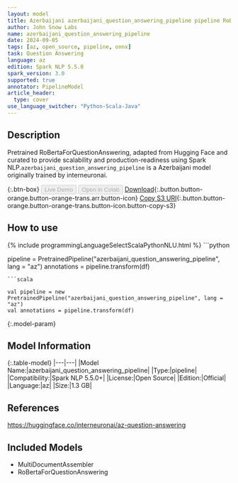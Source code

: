 ```yaml
---
layout: model
title: Azerbaijani azerbaijani_question_answering_pipeline pipeline RoBertaForQuestionAnswering from interneuronai
author: John Snow Labs
name: azerbaijani_question_answering_pipeline
date: 2024-09-05
tags: [az, open_source, pipeline, onnx]
task: Question Answering
language: az
edition: Spark NLP 5.5.0
spark_version: 3.0
supported: true
annotator: PipelineModel
article_header:
  type: cover
use_language_switcher: "Python-Scala-Java"
---
```


## Description

Pretrained RoBertaForQuestionAnswering, adapted from Hugging Face and curated to provide scalability and production-readiness using Spark NLP.`azerbaijani_question_answering_pipeline` is a Azerbaijani model originally trained by interneuronai.

{:.btn-box}
<button class="button button-orange" disabled>Live Demo</button>
<button class="button button-orange" disabled>Open in Colab</button>
[Download](https://s3.amazonaws.com/auxdata.johnsnowlabs.com/public/models/azerbaijani_question_answering_pipeline_az_5.5.0_3.0_1725576393936.zip){:.button.button-orange.button-orange-trans.arr.button-icon}
[Copy S3 URI](s3://auxdata.johnsnowlabs.com/public/models/azerbaijani_question_answering_pipeline_az_5.5.0_3.0_1725576393936.zip){:.button.button-orange.button-orange-trans.button-icon.button-copy-s3}

## How to use



<div class="tabs-box" markdown="1">
{% include programmingLanguageSelectScalaPythonNLU.html %}
```python

pipeline = PretrainedPipeline("azerbaijani_question_answering_pipeline", lang = "az")
annotations =  pipeline.transform(df)   

```
```scala

val pipeline = new PretrainedPipeline("azerbaijani_question_answering_pipeline", lang = "az")
val annotations = pipeline.transform(df)

```
</div>

{:.model-param}
## Model Information

{:.table-model}
|---|---|
|Model Name:|azerbaijani_question_answering_pipeline|
|Type:|pipeline|
|Compatibility:|Spark NLP 5.5.0+|
|License:|Open Source|
|Edition:|Official|
|Language:|az|
|Size:|1.3 GB|

## References

https://huggingface.co/interneuronai/az-question-answering

## Included Models

- MultiDocumentAssembler
- RoBertaForQuestionAnswering